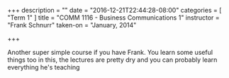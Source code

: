 +++
description = ""
date = "2016-12-21T22:44:28-08:00"
categories = [
    "Term 1"
]
title = "COMM 1116 - Business Communications 1"
instructor = "Frank Schnurr"
taken-on = "January, 2014"

+++

Another super simple course if you have Frank. You learn some useful things too in this, the lectures are pretty dry and you can probably learn everything he's teaching 
